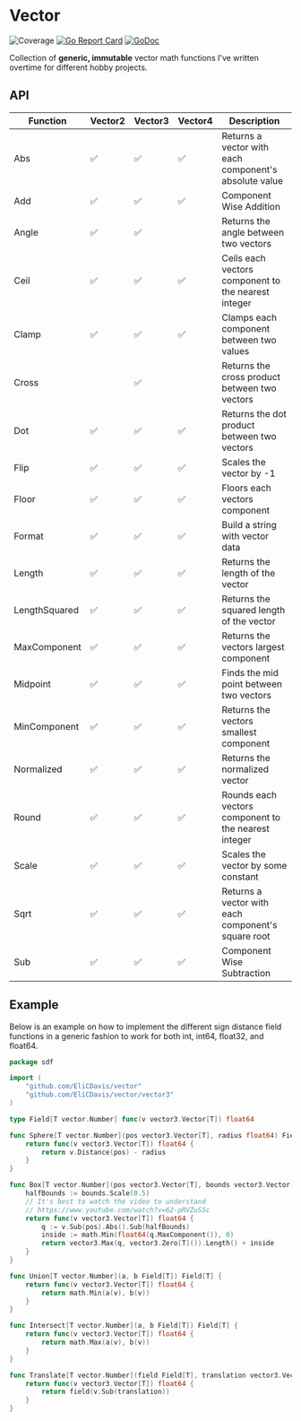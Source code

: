 # Vector

![Coverage](https://img.shields.io/badge/Coverage-95.4%25-brightgreen)
[![Go Report Card](https://goreportcard.com/badge/github.com/EliCDavis/vector)](https://goreportcard.com/report/github.com/EliCDavis/vector)
[![GoDoc](https://godoc.org/github.com/EliCDavis/vector?status.svg)](http://godoc.org/github.com/EliCDavis/vector)

Collection of **generic, immutable** vector math functions I've written overtime for different hobby projects.

## API

| Function      | Vector2 | Vector3 | Vector4 | Description                                            |
|---------------|---------|---------|---------|--------------------------------------------------------|
| Abs           | ✅      | ✅     | ✅      | Returns a vector with each component's absolute value |
| Add           | ✅      | ✅     | ✅      | Component Wise Addition                               |
| Angle         | ✅      | ✅     |         | Returns the angle between two vectors                  |
| Ceil          | ✅      | ✅     | ✅      | Ceils each vectors component to the nearest integer   |
| Clamp         | ✅      | ✅     | ✅      | Clamps each component between two values              |
| Cross         |         | ✅     |          | Returns the cross product between two vectors         |
| Dot           | ✅      | ✅     | ✅      | Returns the dot product between two vectors           |
| Flip          | ✅      | ✅     | ✅      | Scales the vector by -1                               |
| Floor         | ✅      | ✅     | ✅      | Floors each vectors component                         |
| Format        | ✅      | ✅     | ✅      | Build a string with vector data                       |
| Length        | ✅      | ✅     | ✅      | Returns the length of the vector                      |
| LengthSquared | ✅      | ✅     | ✅      | Returns the squared length of the vector              |
| MaxComponent  | ✅      | ✅     | ✅      | Returns the vectors largest component                 |
| Midpoint      | ✅      | ✅     | ✅      | Finds the mid point between two vectors               |
| MinComponent  | ✅      | ✅     | ✅      | Returns the vectors smallest component                |
| Normalized    | ✅      | ✅     | ✅      | Returns the normalized vector                         |
| Round         | ✅      | ✅     | ✅      | Rounds each vectors component to the nearest integer  |
| Scale         | ✅      | ✅     | ✅      | Scales the vector by some constant                    |
| Sqrt          | ✅      | ✅     | ✅      | Returns a vector with each component's square root    |
| Sub           | ✅      | ✅     | ✅      | Component Wise Subtraction                            |

## Example

Below is an example on how to implement the different sign distance field functions in a generic fashion to work for both int, int64, float32, and float64.

```go
package sdf

import (
	"github.com/EliCDavis/vector"
	"github.com/EliCDavis/vector/vector3"
)

type Field[T vector.Number] func(v vector3.Vector[T]) float64

func Sphere[T vector.Number](pos vector3.Vector[T], radius float64) Field[T] {
	return func(v vector3.Vector[T]) float64 {
		return v.Distance(pos) - radius
	}
}

func Box[T vector.Number](pos vector3.Vector[T], bounds vector3.Vector[T]) Field[T] {
	halfBounds := bounds.Scale(0.5)
	// It's best to watch the video to understand
	// https://www.youtube.com/watch?v=62-pRVZuS5c
	return func(v vector3.Vector[T]) float64 {
		q := v.Sub(pos).Abs().Sub(halfBounds)
		inside := math.Min(float64(q.MaxComponent()), 0)
		return vector3.Max(q, vector3.Zero[T]()).Length() + inside
	}
}

func Union[T vector.Number](a, b Field[T]) Field[T] {
	return func(v vector3.Vector[T]) float64 {
		return math.Min(a(v), b(v))
	}
}

func Intersect[T vector.Number](a, b Field[T]) Field[T] {
	return func(v vector3.Vector[T]) float64 {
		return math.Max(a(v), b(v))
	}
}

func Translate[T vector.Number](field Field[T], translation vector3.Vector[T]) Field[T] {
	return func(v vector3.Vector[T]) float64 {
		return field(v.Sub(translation))
	}
}
```
